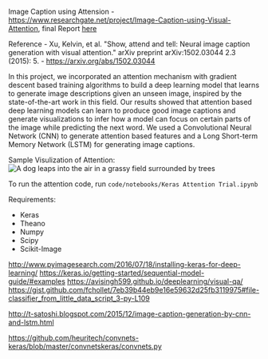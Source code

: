 Image Caption using Attension - https://www.researchgate.net/project/Image-Caption-using-Visual-Attention, final Report [here](reports/Report%20-%20Image%20Captioning%20with%20Visual%20Attention.pdf)

Reference - Xu, Kelvin, et al. "Show, attend and tell: Neural image caption generation with visual attention." arXiv preprint arXiv:1502.03044 2.3 (2015): 5. - https://arxiv.org/abs/1502.03044

In this project, we incorporated an attention mechanism with gradient descent based training algorithms to build a deep learning model that learns to generate image descriptions given an unseen image, inspired by the state-of-the-art work in this field. Our results showed that attention based deep learning models can learn to produce good image captions and generate visualizations to infer how a model can focus on certain parts of the image while predicting the next word. We used a Convolutional Neural Network (CNN) to generate attention based features and a Long Short-term Memory Network (LSTM) for generating image captions.

Sample Visulization of Attention: 
![A dog leaps into the air in a grassy field surrounded by trees][logo]

[logo]: https://github.com/pankajb64/image_caption_using_attention/blob/master/results/dog_viz_c.png "A dog leaps into the air in a grassy field surrounded by trees" 
 
To run the attention code, run `code/notebooks/Keras Attention Trial.ipynb`

Requirements:
* Keras
* Theano
* Numpy
* Scipy
* Scikit-Image

http://www.pyimagesearch.com/2016/07/18/installing-keras-for-deep-learning/
https://keras.io/getting-started/sequential-model-guide/#examples
https://avisingh599.github.io/deeplearning/visual-qa/
https://gist.github.com/fchollet/7eb39b44eb9e16e59632d25fb3119975#file-classifier_from_little_data_script_3-py-L109

http://t-satoshi.blogspot.com/2015/12/image-caption-generation-by-cnn-and-lstm.html

https://github.com/heuritech/convnets-keras/blob/master/convnetskeras/convnets.py
